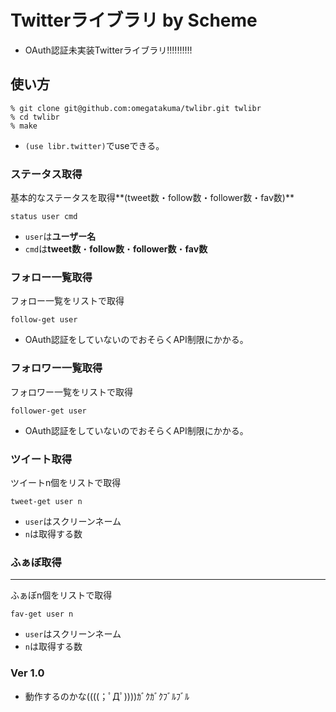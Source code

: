 Twitterライブラリ by Scheme
===========================
+ OAuth認証未実装Twitterライブラリ!!!!!!!!!!

使い方
------

	% git clone git@github.com:omegatakuma/twlibr.git twlibr
	% cd twlibr
	% make

+ `(use libr.twitter)`でuseできる。

### ステータス取得 ###

基本的なステータスを取得**(tweet数・follow数・follower数・fav数)**

`status user cmd`

+ `user`は**ユーザー名**
+ `cmd`は**tweet数**・**follow数**・**follower数**・**fav数**

### フォロー一覧取得 ###

フォロー一覧をリストで取得

`follow-get user`

+ OAuth認証をしていないのでおそらくAPI制限にかかる。

### フォロワー一覧取得 ###

フォロワー一覧をリストで取得

`follower-get user`

+ OAuth認証をしていないのでおそらくAPI制限にかかる。

### ツイート取得 ###

ツイートn個をリストで取得

`tweet-get user n`

+ `user`はスクリーンネーム
+ `n`は取得する数

### ふぁぼ取得 ###
---------
ふぁぼn個をリストで取得

`fav-get user n`

+ `user`はスクリーンネーム
+ `n`は取得する数


### Ver 1.0 ###
+ 動作するのかな((((；ﾟДﾟ))))ｶﾞｸｶﾞｸﾌﾞﾙﾌﾞﾙ
